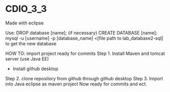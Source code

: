 # CDIO_3_3
Made with eclipse



Use:
DROP database [name]; (if necessary)
CREATE DATABASE [name];
mysql -u [username] -p [database_name] <[file path to lab_database2-sql]
to get the new database


HOW TO: import project ready for commits
Step 1. Install Maven and tomcat server (use Java EE)
  - Install github desktop

Step 2. clone repository from github through github desktop
Step 3. Import into Java eclipse as maven project
Now ready for commits and ect.
